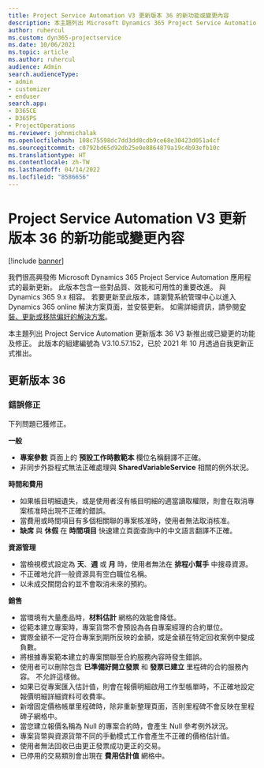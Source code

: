 ```yaml
---
title: Project Service Automation V3 更新版本 36 的新功能或變更內容
description: 本主題列出 Microsoft Dynamics 365 Project Service Automation 更新版本 36 V3 中可用的功能與修正。
author: ruhercul
ms.custom: dyn365-projectservice
ms.date: 10/06/2021
ms.topic: article
ms.author: ruhercul
audience: Admin
search.audienceType:
- admin
- customizer
- enduser
search.app:
- D365CE
- D365PS
- ProjectOperations
ms.reviewer: johnmichalak
ms.openlocfilehash: 108c75598dc7dd3dd0cdb9ce68e30423d051a4cf
ms.sourcegitcommit: c0792bd65d92db25e0e8864879a19c4b93efb10c
ms.translationtype: HT
ms.contentlocale: zh-TW
ms.lasthandoff: 04/14/2022
ms.locfileid: "8586656"
---
```

# <a name="whats-new-or-changed-in-project-service-automation-update-release-36-v3"></a>Project Service Automation V3 更新版本 36 的新功能或變更內容

[!include [banner](../includes/psa-now-project-operations.md)]

我們很高興發佈 Microsoft Dynamics 365 Project Service Automation 應用程式的最新更新。 此版本包含一些對品質、效能和可用性的重要改進。 與 Dynamics 365 9.x 相容。 若要更新至此版本，請瀏覽系統管理中心以進入 Dynamics 365 online 解決方案頁面，並安裝更新。 如需詳細資訊，請參閱[安裝、更新或移除偏好的解決方案](/power-platform/admin/install-remove-preferred-solution)。

本主題列出 Project Service Automation 更新版本 36 V3 新推出或已變更的功能及修正。 此版本的組建編號為 V3.10.57.152，已於 2021 年 10 月透過自我更新正式推出。

## <a name="update-release-36"></a>更新版本 36

### <a name="bug-fixes"></a>錯誤修正

下列問題已獲修正。

**一般**
- **專案參數** 頁面上的 **預設工作時數範本** 欄位名稱翻譯不正確。
- 非同步外掛程式無法正確處理與 **SharedVariableService** 相關的例外狀況。

**時間和費用**
- 如果帳目明細遺失，或是使用者沒有帳目明細的適當讀取權限，則會在取消專案核准時出現不正確的錯誤。
- 當費用或時間項目有多個相關聯的專案核准時，使用者無法取消核准。
- **缺席** 與 **休假** 在 **時間項目** 快速建立頁面查詢中的中文語言翻譯不正確。

**資源管理**
- 當檢視模式設定為 **天**、**週** 或 **月** 時，使用者無法在 **排程小幫手** 中搜尋資源。
- 不正確地允許一般資源具有空白職位名稱。 
- 以未成交關閉合約並不會取消未來的預約。

**銷售**
- 當環境有大量產品時，**材料估計** 網格的效能會降低。
- 從範本建立專案時，專案貨幣不會預設為各自專案經理的合約單位。
- 實際金額不一定符合專案到期所反映的金額，或是金額在特定回收案例中變成負數。
- 將根據專案範本建立的專案關聯至合約服務內容時發生錯誤。
- 使用者可以刪除包含 **已準備好開立發票** 和 **發票已建立** 里程碑的合約服務內容。 不允許這樣做。
- 如果已從專案匯入估計值，則會在報價明細啟用工作型帳單時，不正確地設定報價明細詳細資料可收費率。
- 新增固定價格帳單里程碑時，除非重新整理頁面，否則里程碑不會反映在里程碑子網格中。
- 當您建立報價名稱為 Null 的專案合約時，會產生 Null 參考例外狀況。
- 專案貨幣與資源貨幣不同的手動模式工作會產生不正確的價格估計值。
- 使用者無法回收已由更正發票成功更正的交易。
- 已停用的交易類別會出現在 **費用估計值** 網格中。



